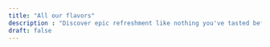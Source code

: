 ```yaml
---
title: "All our flavors"
description : "Discover epic refreshment like nothing you've tasted before"
draft: false
---
```

